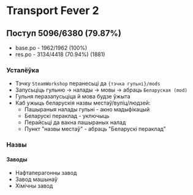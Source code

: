 # Transport Fever 2

## Поступ 5096/6380 (79.87%)

- base.po - 1962/1962 (100%)
- res.po - 3134/4418 (70.94%) (1881)

### Усталёўка

- Тэчку `SteamWorkshop` перанесьці да `{тэчка гульні}/mods`
- Запусьціць гульню -> налады -> мовы -> абраць `Беларуская (mod)`
- Гульня перазапусьціца й мова будзе ўжыта
- Каб ужыць беларускія назвы местаў/вуліц/людзей:
  - Пашыраныя налады гульні - акно мадыфікацый
  - Беларускі пераклад - уключыць
  - Перайсьці да вакна пашыраных налад
  - Пункт "назвы местаў" - абраць "Беларускі пераклад"

### Назвы

#### Заводы

- Нафтаперагонны завод
- Завод машынаў
- Хімічны завод